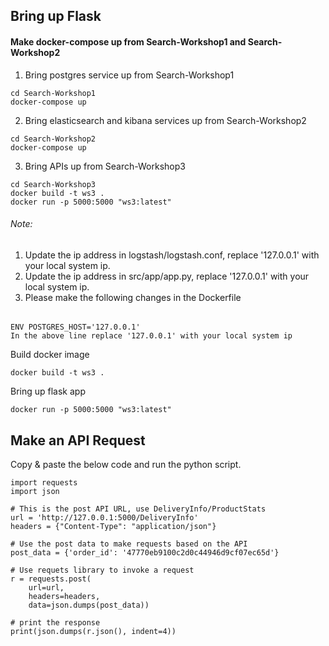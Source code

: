 ## Bring up Flask

#### Make docker-compose up from Search-Workshop1 and Search-Workshop2

1. Bring postgres service up from Search-Workshop1
```
cd Search-Workshop1
docker-compose up
```

2. Bring elasticsearch and kibana services up from Search-Workshop2
```
cd Search-Workshop2
docker-compose up
```

3. Bring APIs up from Search-Workshop3
```
cd Search-Workshop3
docker build -t ws3 .
docker run -p 5000:5000 "ws3:latest"
```

###### Note: 
1. Update the ip address in logstash/logstash.conf, replace '127.0.0.1' with your local system ip.
2. Update the ip address in src/app/app.py, replace '127.0.0.1' with your local system ip.
3. Please make the following changes in the Dockerfile

###### 
```
ENV POSTGRES_HOST='127.0.0.1'
In the above line replace '127.0.0.1' with your local system ip
```

Build docker image
```
docker build -t ws3 .
```
Bring up flask app
```
docker run -p 5000:5000 "ws3:latest"
```

## Make an API Request
Copy & paste the below code and run the python script.
```
import requests
import json

# This is the post API URL, use DeliveryInfo/ProductStats
url = 'http://127.0.0.1:5000/DeliveryInfo'
headers = {"Content-Type": "application/json"}

# Use the post data to make requests based on the API
post_data = {'order_id': '47770eb9100c2d0c44946d9cf07ec65d'}

# Use requets library to invoke a request
r = requests.post(
    url=url,
    headers=headers,
    data=json.dumps(post_data))
    
# print the response
print(json.dumps(r.json(), indent=4))
```

